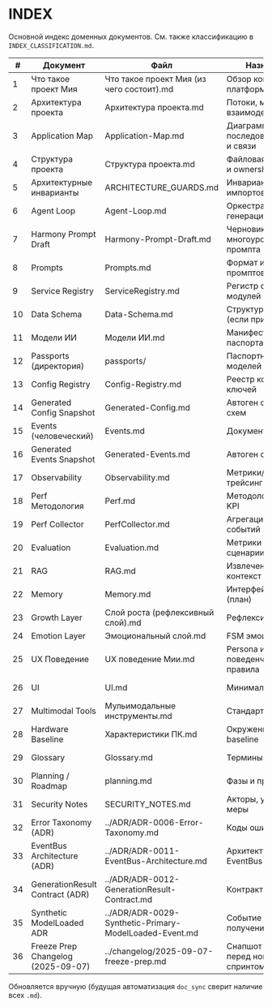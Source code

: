 ﻿# INDEX

Основной индекс доменных документов. См. также классификацию в `INDEX_CLASSIFICATION.md`.

| # | Документ | Файл | Назначение | См. также |
|---|----------|------|------------|-----------|
| 1 | Что такое проект Мия | Что такое проект Мия (из чего состоит).md | Обзор компонентов платформы | Glossary.md, Архитектура проекта.md |
| 2 | Архитектура проекта | Архитектура проекта.md | Потоки, модули, взаимодействия | Application-Map.md, ARCHITECTURE_GUARDS.md |
| 3 | Application Map | Application-Map.md | Диаграммы последовательностей и связи | ServiceRegistry.md |
| 4 | Структура проекта | Cтруктура проекта.md | Файловая структура и ownership | ARCHITECTURE_GUARDS.md |
| 5 | Архитектурные инварианты | ARCHITECTURE_GUARDS.md | Инварианты импортов/слоёв | Cтруктура проекта.md |
| 6 | Agent Loop | Agent-Loop.md | Оркестрация шага генерации | Prompts.md, Harmony-Prompt-Draft.md |
| 7 | Harmony Prompt Draft | Harmony-Prompt-Draft.md | Черновик многоуровневого промпта | Prompts.md |
| 8 | Prompts | Prompts.md | Формат и слои промптов | Harmony-Prompt-Draft.md |
| 9 | Service Registry | ServiceRegistry.md | Регистр сервисов / модулей | Application-Map.md |
| 10 | Data Schema | Data-Schema.md | Структуры данных (если применимо) | Generated-Config.md |
| 11 | Модели ИИ | Модели ИИ.md | Манифесты, паспорта, capabilities | passports/*, Perf.md |
| 12 | Passports (директория) | passports/ | Паспортные файлы моделей | Модели ИИ.md |
| 13 | Config Registry | Config-Registry.md | Реестр конфиг ключей | Generated-Config.md |
| 14 | Generated Config Snapshot | Generated-Config.md | Автоген снапшот схем | Config-Registry.md |
| 15 | Events (человеческий) | Events.md | Документ событий | Generated-Events.md |
| 16 | Generated Events Snapshot | Generated-Events.md | Автоген событий | Events.md |
| 17 | Observability | Observability.md | Метрики/логи/трейсинг | PerfCollector.md |
| 18 | Perf Методология | Perf.md | Методология perf, KPI | PerfCollector.md, reports/* |
| 19 | Perf Collector | PerfCollector.md | Агрегация perf событий | Perf.md |
| 20 | Evaluation | Evaluation.md | Метрики качества / сценарии | Perf.md |
| 21 | RAG | RAG.md | Извлечение и контекст | Memory.md |
| 22 | Memory | Memory.md | Интерфейсы памяти (план) | RAG.md |
| 23 | Growth Layer | Слой роста (рефлексивный слой).md | Рефлексия/инсайты | UX поведение Мии.md |
| 24 | Emotion Layer | Эмоциональный слой.md | FSM эмоций | UX поведение Мии.md |
| 25 | UX Поведение | UX поведение Мии.md | Persona и поведенческие правила | Prompts.md |
| 26 | UI | UI.md | Минимальный UI | Мульимодальные инструменты.md |
| 27 | Multimodal Tools | Мульимодальные инструменты.md | Стандартизация tools | UI.md |
| 28 | Hardware Baseline | Характеристики ПК.md | Окружение / HW baseline | Perf.md |
| 29 | Glossary | Glossary.md | Термины | Что такое проект Мия (из чего состоит).md |
| 30 | Planning / Roadmap | planning.md | Фазы и приоритеты | INDEX_CLASSIFICATION.md |
| 31 | Security Notes | SECURITY_NOTES.md | Акторы, угрозы, меры | Observability.md |
| 32 | Error Taxonomy (ADR) | ../ADR/ADR-0006-Error-Taxonomy.md | Коды ошибок | ARCHITECTURE_GUARDS.md |
| 33 | EventBus Architecture (ADR) | ../ADR/ADR-0011-EventBus-Architecture.md | Архитектура EventBus | Events.md |
| 34 | GenerationResult Contract (ADR) | ../ADR/ADR-0012-GenerationResult-Contract.md | Контракт результата | Events.md |
| 35 | Synthetic ModelLoaded ADR | ../ADR/ADR-0029-Synthetic-Primary-ModelLoaded-Event.md | Событие при кеш-получении primary | Events.md |
| 36 | Freeze Prep Changelog (2025-09-07) | ../changelog/2025-09-07-freeze-prep.md | Снапшот состояния перед новым спринтом | CHANGELOG-* |

Обновляется вручную (будущая автоматизация `doc_sync` сверит наличие всех `.md`).



